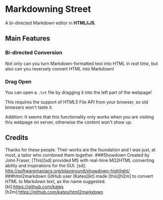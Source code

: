 Markdowning Street
==================

A bi-directed Markdown editor in __HTML__&__JS__.

Main Features
-------------
### Bi-directed Conversion
Not only can you turn Markdown-formatted text into HTML in _real time_, but also can you reversely convert HTML into Markdown!
### Drag Open
You can open a `.txt` file by dragging it into the left part of the webpage!

This requires the support of HTML5 File API from your browser, so old browsers won't taste it.

Addition: It seems that this functionality only works when you are visiting this webpage on server, otherwise the content won't show up.

Credits
-------
Thanks for these people. Their works are the foundation and I was just, at most, a tailor who combined them together.
###Showdown
Created by John Fraser, [This][sd] provided MS with real-time MD2HTML converting ability and inspirations for the GUI.
[sd]: http://softwaremaniacs.org/playground/showdown-highlight/
###html2markdown
GitHub user [Kates][kt] made [this][h2m] to convert HTML to Markdown text, as the name suggested.
[kt]:https://github.com/kates
[h2m]:https://github.com/kates/html2markdown
